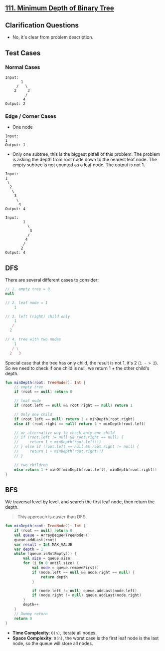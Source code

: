 ## [111. Minimum Depth of Binary Tree](https://leetcode.com/problems/minimum-depth-of-binary-tree/description/)

## Clarification Questions
* No, it's clear from problem description.
 
## Test Cases
### Normal Cases
```
Input: 
       1
     /   \
    2     3
         /
        4
Output: 2
```
### Edge / Corner Cases
* One node
```
Input:
1
Output: 1
```

* Only one subtree, this is the biggest pitfall of this problem. The problem is asking the depth from root node down to the nearest leaf node. The empty subtree is not counted as a leaf node. The output is not 1.
```
Input: 
1
 \
  2
   \
    3
     \
      4
Output: 4

Input:
        1
          \
           3
          /
         4
        /
       2
Output: 4
```

## DFS
There are several different cases to consider:
```js
// 1. empty tree = 0
null

// 2. leaf node = 1
    1

// 3. left (right) child only
    1
   /
  2

// 4. tree with two nodes
    1
   / \
  2   3
```

Special case that the tree has only child, the result is not 1, it's 2 (`1 - > 2`). So we need to check if one child is null, we return 1 + the other child's depth.

```kotlin
fun minDepth(root: TreeNode?): Int {
    // empty tree
    if (root == null) return 0

    // leaf node
    if (root.left == null && root.right == null) return 1

    // Only one child
    if (root.left == null) return 1 + minDepth(root.right)
    else if (root.right == null) return 1 + minDepth(root.left)

    // or alternative way to check only one child
    // if (root.left != null && root.right == null) {
    //     return 1 + minDepth(root.left!!)
    // } else if (root.left == null && root.right != null) {
    //     return 1 + minDepth(root.right!!)
    // }

    // two children
    else return 1 + minOf(minDepth(root.left), minDepth(root.right))
}
```

## BFS
We traversal level by level, and search the first leaf node, then return the depth.

> This approach is easier than DFS.

```kotlin
fun minDepth(root: TreeNode?): Int {
    if (root == null) return 0
    val queue = ArrayDeque<TreeNode>()
    queue.addLast(root)
    var result = Int.MAX_VALUE
    var depth = 1
    while (queue.isNotEmpty()) {
        val size = queue.size
        for (i in 0 until size) {
            val node = queue.removeFirst()
            if (node.left == null && node.right == null) {
                return depth
            }

            if (node.left != null) queue.addLast(node.left)
            if (node.right != null) queue.addLast(node.right)
        }
        depth++
    }
    // Dummy return
    return 0
}
```
* **Time Complexity**: `O(n)`, iterate all nodes.
* **Space Complexity**: `O(n)`, the worst case is the first leaf node is the last node, so the queue will store all nodes.